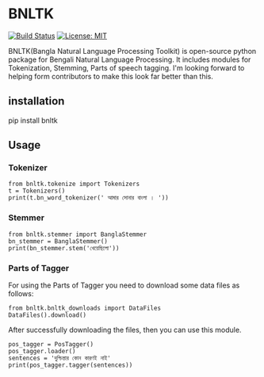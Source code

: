 # BNLTK
[![Build Status](https://travis-ci.org/ashwoolford/bnltk.svg?branch=master)](https://travis-ci.org/ashwoolford/bnltk)
[![License: MIT](https://img.shields.io/badge/License-MIT-brightgreen.svg)](https://opensource.org/licenses/MIT)


BNLTK(Bangla Natural Language Processing Toolkit) is open-source python package for Bengali Natural Language Processing. It includes modules for Tokenization, Stemming, Parts of speech tagging. I'm looking forward to helping form contributors to make this look far better than this.

## installation

pip install bnltk 

## Usage

### Tokenizer

```
from bnltk.tokenize import Tokenizers
t = Tokenizers()
print(t.bn_word_tokenizer(' আমার সোনার বাংলা । '))		
```

### Stemmer

```
from bnltk.stemmer import BanglaStemmer
bn_stemmer = BanglaStemmer()
print(bn_stemmer.stem('খেয়েছিলো'))
```

### Parts of Tagger

For using the Parts of Tagger you need to download some data files as follows:

```
from bnltk.bnltk_downloads import DataFiles
DataFiles().download()	
```
After successfully downloading the files, then you can use this module.

```
pos_tagger = PosTagger()    
pos_tagger.loader()
sentences = 'দুশ্চিন্তার কোন কারণই নাই'
print(pos_tagger.tagger(sentences))  

```
